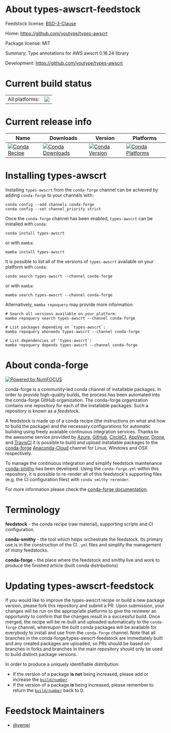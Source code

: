 About types-awscrt-feedstock
============================

Feedstock license: [BSD-3-Clause](https://github.com/conda-forge/types-awscrt-feedstock/blob/main/LICENSE.txt)

Home: https://github.com/youtype/types-awscrt

Package license: MIT

Summary: Type annotations for AWS awscrt 0.16.24 library

Development: https://github.com/youtype/types-awscrt

Current build status
====================


<table><tr><td>All platforms:</td>
    <td>
      <a href="https://dev.azure.com/conda-forge/feedstock-builds/_build/latest?definitionId=16879&branchName=main">
        <img src="https://dev.azure.com/conda-forge/feedstock-builds/_apis/build/status/types-awscrt-feedstock?branchName=main">
      </a>
    </td>
  </tr>
</table>

Current release info
====================

| Name | Downloads | Version | Platforms |
| --- | --- | --- | --- |
| [![Conda Recipe](https://img.shields.io/badge/recipe-types--awscrt-green.svg)](https://anaconda.org/conda-forge/types-awscrt) | [![Conda Downloads](https://img.shields.io/conda/dn/conda-forge/types-awscrt.svg)](https://anaconda.org/conda-forge/types-awscrt) | [![Conda Version](https://img.shields.io/conda/vn/conda-forge/types-awscrt.svg)](https://anaconda.org/conda-forge/types-awscrt) | [![Conda Platforms](https://img.shields.io/conda/pn/conda-forge/types-awscrt.svg)](https://anaconda.org/conda-forge/types-awscrt) |

Installing types-awscrt
=======================

Installing `types-awscrt` from the `conda-forge` channel can be achieved by adding `conda-forge` to your channels with:

```
conda config --add channels conda-forge
conda config --set channel_priority strict
```

Once the `conda-forge` channel has been enabled, `types-awscrt` can be installed with `conda`:

```
conda install types-awscrt
```

or with `mamba`:

```
mamba install types-awscrt
```

It is possible to list all of the versions of `types-awscrt` available on your platform with `conda`:

```
conda search types-awscrt --channel conda-forge
```

or with `mamba`:

```
mamba search types-awscrt --channel conda-forge
```

Alternatively, `mamba repoquery` may provide more information:

```
# Search all versions available on your platform:
mamba repoquery search types-awscrt --channel conda-forge

# List packages depending on `types-awscrt`:
mamba repoquery whoneeds types-awscrt --channel conda-forge

# List dependencies of `types-awscrt`:
mamba repoquery depends types-awscrt --channel conda-forge
```


About conda-forge
=================

[![Powered by
NumFOCUS](https://img.shields.io/badge/powered%20by-NumFOCUS-orange.svg?style=flat&colorA=E1523D&colorB=007D8A)](https://numfocus.org)

conda-forge is a community-led conda channel of installable packages.
In order to provide high-quality builds, the process has been automated into the
conda-forge GitHub organization. The conda-forge organization contains one repository
for each of the installable packages. Such a repository is known as a *feedstock*.

A feedstock is made up of a conda recipe (the instructions on what and how to build
the package) and the necessary configurations for automatic building using freely
available continuous integration services. Thanks to the awesome service provided by
[Azure](https://azure.microsoft.com/en-us/services/devops/), [GitHub](https://github.com/),
[CircleCI](https://circleci.com/), [AppVeyor](https://www.appveyor.com/),
[Drone](https://cloud.drone.io/welcome), and [TravisCI](https://travis-ci.com/)
it is possible to build and upload installable packages to the
[conda-forge](https://anaconda.org/conda-forge) [Anaconda-Cloud](https://anaconda.org/)
channel for Linux, Windows and OSX respectively.

To manage the continuous integration and simplify feedstock maintenance
[conda-smithy](https://github.com/conda-forge/conda-smithy) has been developed.
Using the ``conda-forge.yml`` within this repository, it is possible to re-render all of
this feedstock's supporting files (e.g. the CI configuration files) with ``conda smithy rerender``.

For more information please check the [conda-forge documentation](https://conda-forge.org/docs/).

Terminology
===========

**feedstock** - the conda recipe (raw material), supporting scripts and CI configuration.

**conda-smithy** - the tool which helps orchestrate the feedstock.
                   Its primary use is in the construction of the CI ``.yml`` files
                   and simplify the management of *many* feedstocks.

**conda-forge** - the place where the feedstock and smithy live and work to
                  produce the finished article (built conda distributions)


Updating types-awscrt-feedstock
===============================

If you would like to improve the types-awscrt recipe or build a new
package version, please fork this repository and submit a PR. Upon submission,
your changes will be run on the appropriate platforms to give the reviewer an
opportunity to confirm that the changes result in a successful build. Once
merged, the recipe will be re-built and uploaded automatically to the
`conda-forge` channel, whereupon the built conda packages will be available for
everybody to install and use from the `conda-forge` channel.
Note that all branches in the conda-forge/types-awscrt-feedstock are
immediately built and any created packages are uploaded, so PRs should be based
on branches in forks and branches in the main repository should only be used to
build distinct package versions.

In order to produce a uniquely identifiable distribution:
 * If the version of a package **is not** being increased, please add or increase
   the [``build/number``](https://docs.conda.io/projects/conda-build/en/latest/resources/define-metadata.html#build-number-and-string).
 * If the version of a package **is** being increased, please remember to return
   the [``build/number``](https://docs.conda.io/projects/conda-build/en/latest/resources/define-metadata.html#build-number-and-string)
   back to 0.

Feedstock Maintainers
=====================

* [@vemel](https://github.com/vemel/)

